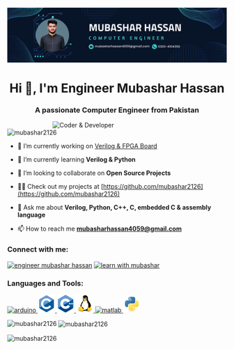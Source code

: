 ![logo](https://github.com/mubashar2126/mubashar2126/blob/main/Github%20Banner.png)
<h1 align="center">Hi 👋, I'm Engineer Mubashar Hassan</h1>
<h3 align="center">A passionate Computer Engineer from Pakistan</h3>

<img align= "right" alt= "Coder & Developer" width= "400" src= "https://github.com/mubashar2126/mubashar2126/assets/150545575/6d7ed681-0c76-497a-bb2f-d123f0cb3b1b" />

<p align="left"> <img src="https://komarev.com/ghpvc/?username=mubashar2126&label=Profile%20views&color=0e75b6&style=flat" alt="mubashar2126" /> </p>

- 🔭 I’m currently working on [Verilog & FPGA Board](https://github.com/mubashar2126/Verilog-by-Learn-with-Mubashar)

- 🌱 I’m currently learning **Verilog & Python**

- 👯 I’m looking to collaborate on **Open Source Projects**

- 👨‍💻 Check out my projects at [https://github.com/mubashar2126](https://github.com/mubashar2126)

- 💬 Ask me about **Verilog, Python, C++, C, embedded C & assembly language**

- 📫 How to reach me **mubasharhassan4059@gmail.com**

<h3 align="left">Connect with me:</h3>
<p align="left">
<a href="[https://linkedin.com/in/engineer mubashar hassan](https://www.linkedin.com/in/engineer-mubashar-hassan-0a0bb129a?utm_source=share&utm_campaign=share_via&utm_content=profile&utm_medium=android_app)" target="blank"><img align="center" src="https://raw.githubusercontent.com/rahuldkjain/github-profile-readme-generator/master/src/images/icons/Social/linked-in-alt.svg" alt="engineer mubashar hassan" height="30" width="40" /></a>
<a href="https://www.youtube.com/channel/UCuTCM0IPvDwpzivkoiAbFNQ/c/learn with mubashar" target="blank"><img align="center" src="https://raw.githubusercontent.com/rahuldkjain/github-profile-readme-generator/master/src/images/icons/Social/youtube.svg" alt="learn with mubashar" height="30" width="40" /></a>
</p>

<h3 align="left">Languages and Tools:</h3>
<p align="left"> <a href="https://www.arduino.cc/" target="_blank" rel="noreferrer"> <img src="https://cdn.worldvectorlogo.com/logos/arduino-1.svg" alt="arduino" width="40" height="40"/> </a> <a href="https://www.cprogramming.com/" target="_blank" rel="noreferrer"> <img src="https://raw.githubusercontent.com/devicons/devicon/master/icons/c/c-original.svg" alt="c" width="40" height="40"/> </a> <a href="https://www.w3schools.com/cpp/" target="_blank" rel="noreferrer"> <img src="https://raw.githubusercontent.com/devicons/devicon/master/icons/cplusplus/cplusplus-original.svg" alt="cplusplus" width="40" height="40"/> </a> <a href="https://www.linux.org/" target="_blank" rel="noreferrer"> <img src="https://raw.githubusercontent.com/devicons/devicon/master/icons/linux/linux-original.svg" alt="linux" width="40" height="40"/> </a> <a href="https://www.mathworks.com/" target="_blank" rel="noreferrer"> <img src="https://upload.wikimedia.org/wikipedia/commons/2/21/Matlab_Logo.png" alt="matlab" width="40" height="40"/> </a> <a href="https://www.python.org" target="_blank" rel="noreferrer"> <img src="https://raw.githubusercontent.com/devicons/devicon/master/icons/python/python-original.svg" alt="python" width="40" height="40"/> </a> </p>

<p><img align="left" src="https://github-readme-stats.vercel.app/api/top-langs?username=mubashar2126&show_icons=true&locale=en&layout=compact" alt="mubashar2126" /></p>

<p>&nbsp;<img align="center" src="https://github-readme-stats.vercel.app/api?username=mubashar2126&show_icons=true&locale=en" alt="mubashar2126" /></p>

<p><img align="center" src="https://github-readme-streak-stats.herokuapp.com/?user=mubashar2126&" alt="mubashar2126" /></p>
